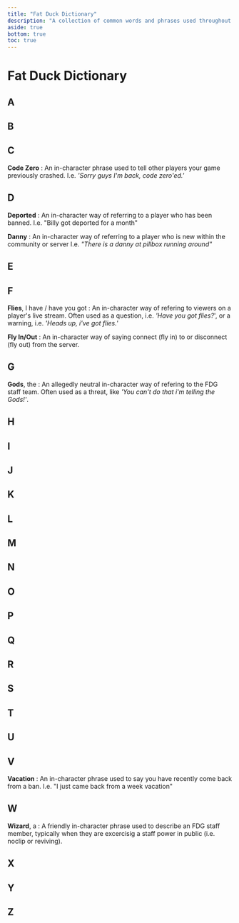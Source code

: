 ```yaml
---
title: "Fat Duck Dictionary"
description: "A collection of common words and phrases used throughout the FDG community."
aside: true
bottom: true
toc: true
---
```


# Fat Duck Dictionary

## A

## B

## C

**Code Zero**
: An in-character phrase used to tell other players your game previously crashed. I.e. *'Sorry guys I'm back, code zero'ed.'*

## D

**Deported**
: An in-character way of referring to a player who has been banned. I.e. "Billy got deported for a month"

**Danny**
: An in-character way of referring to a player who is new within the community or server I.e. *"There is a danny at pillbox running around"*

## E

## F

**Flies**, I have / have you got
: An in-character way of refering to viewers on a player's live stream. Often used as a question, i.e. *'Have you got flies?*', or a warning, i.e. *'Heads up, i've got flies.'*

**Fly In/Out**
: An in-character way of saying connect (fly in) to or disconnect (fly out) from the server.

## G

**Gods**, the
: An allegedly neutral in-character way of refering to the FDG staff team. Often used as a threat, like *'You can't do that i'm telling the Gods!'*.

## H

## I

## J

## K

## L

## M

## N

## O

## P

## Q

## R

## S

## T

## U

## V

**Vacation**
: An in-character phrase used to say you have recently come back from a ban. I.e. "I just came back from a week vacation"

## W

**Wizard**, a
: A friendly in-character phrase used to describe an FDG staff member, typically when they are excercisig a staff power in public (i.e. noclip or reviving).

## X

## Y

## Z
